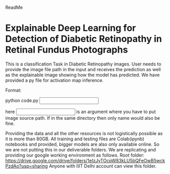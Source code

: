 ReadMe

# Explainable Deep Learning for Detection of Diabetic Retinopathy in Retinal Fundus Photographs

This is a classification Task in Diabetic Retinopathy images. User needs to provide the image file path in the input and receives the prediction as well as 
the explainable image showing how the model has predicted. We have provided a py file for activation map inference.

Format:

python code.py <input file>

here <input file> is an argument where you have to put image source path. If in the same directory then only name would also be fine.


Providing the data and all the other resources is not logistically possible as it is more than 80GB. 
All training and testing files are Colab(ipynb) notebooks and provided, bigger models are also only available online.
So we are not putting this in our deliverable folders. We are replicating and providing our google working environment as follows.
Root folder: https://drive.google.com/drive/folders/1eIzJyTOcpW83kLU5bQFeOwB5wckPzdAo?usp=sharing
Anyone with IIIT Delhi account can view this folder.
